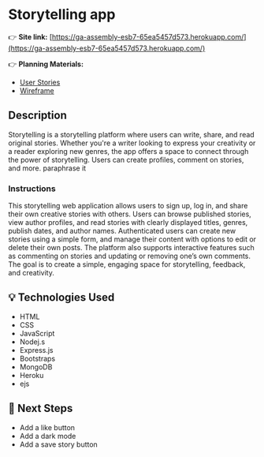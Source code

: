 # Storytelling app

👉 **Site link:**
 [https://ga-assembly-esb7-65ea5457d573.herokuapp.com/](https://ga-assembly-esb7-65ea5457d573.herokuapp.com/)

👉 **Planning Materials:**

- [User Stories](/userStories.md)
- [Wireframe](/Wireframe)

## Description

Storytelling is a storytelling platform where users can write, share, and read original stories. Whether you're a writer looking to express your creativity or a reader exploring new genres, the app offers a space to connect through the power of storytelling. Users can create profiles, comment on stories, and more.
paraphrase it


### Instructions 

This storytelling web application allows users to sign up, log in, and share their own creative stories with others. Users can browse published stories, view author profiles, and read stories with clearly displayed titles, genres, publish dates, and author names. Authenticated users can create new stories using a simple form, and manage their content with options to edit or delete their own posts. The platform also supports interactive features such as commenting on stories and updating or removing one’s own comments. The goal is to create a simple, engaging space for storytelling, feedback, and creativity.

## 💡 Technologies Used

- HTML
- CSS
- JavaScript
- Nodej.s
- Express.js
- Bootstraps
- MongoDB
- Heroku
- ejs


## 🚧 Next Steps

- Add a like button
- Add a dark mode
- Add a save story button
